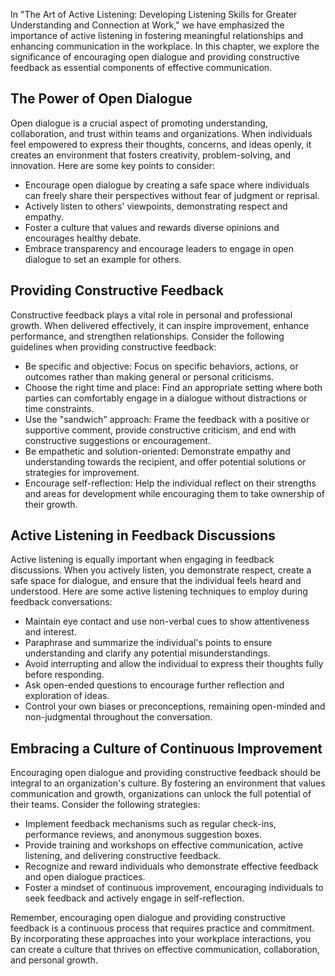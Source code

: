 
In "The Art of Active Listening: Developing Listening Skills for Greater Understanding and Connection at Work," we have emphasized the importance of active listening in fostering meaningful relationships and enhancing communication in the workplace. In this chapter, we explore the significance of encouraging open dialogue and providing constructive feedback as essential components of effective communication.

The Power of Open Dialogue
--------------------------

Open dialogue is a crucial aspect of promoting understanding, collaboration, and trust within teams and organizations. When individuals feel empowered to express their thoughts, concerns, and ideas openly, it creates an environment that fosters creativity, problem-solving, and innovation. Here are some key points to consider:

* Encourage open dialogue by creating a safe space where individuals can freely share their perspectives without fear of judgment or reprisal.
* Actively listen to others' viewpoints, demonstrating respect and empathy.
* Foster a culture that values and rewards diverse opinions and encourages healthy debate.
* Embrace transparency and encourage leaders to engage in open dialogue to set an example for others.

Providing Constructive Feedback
-------------------------------

Constructive feedback plays a vital role in personal and professional growth. When delivered effectively, it can inspire improvement, enhance performance, and strengthen relationships. Consider the following guidelines when providing constructive feedback:

* Be specific and objective: Focus on specific behaviors, actions, or outcomes rather than making general or personal criticisms.
* Choose the right time and place: Find an appropriate setting where both parties can comfortably engage in a dialogue without distractions or time constraints.
* Use the "sandwich" approach: Frame the feedback with a positive or supportive comment, provide constructive criticism, and end with constructive suggestions or encouragement.
* Be empathetic and solution-oriented: Demonstrate empathy and understanding towards the recipient, and offer potential solutions or strategies for improvement.
* Encourage self-reflection: Help the individual reflect on their strengths and areas for development while encouraging them to take ownership of their growth.

Active Listening in Feedback Discussions
----------------------------------------

Active listening is equally important when engaging in feedback discussions. When you actively listen, you demonstrate respect, create a safe space for dialogue, and ensure that the individual feels heard and understood. Here are some active listening techniques to employ during feedback conversations:

* Maintain eye contact and use non-verbal cues to show attentiveness and interest.
* Paraphrase and summarize the individual's points to ensure understanding and clarify any potential misunderstandings.
* Avoid interrupting and allow the individual to express their thoughts fully before responding.
* Ask open-ended questions to encourage further reflection and exploration of ideas.
* Control your own biases or preconceptions, remaining open-minded and non-judgmental throughout the conversation.

Embracing a Culture of Continuous Improvement
---------------------------------------------

Encouraging open dialogue and providing constructive feedback should be integral to an organization's culture. By fostering an environment that values communication and growth, organizations can unlock the full potential of their teams. Consider the following strategies:

* Implement feedback mechanisms such as regular check-ins, performance reviews, and anonymous suggestion boxes.
* Provide training and workshops on effective communication, active listening, and delivering constructive feedback.
* Recognize and reward individuals who demonstrate effective feedback and open dialogue practices.
* Foster a mindset of continuous improvement, encouraging individuals to seek feedback and actively engage in self-reflection.

Remember, encouraging open dialogue and providing constructive feedback is a continuous process that requires practice and commitment. By incorporating these approaches into your workplace interactions, you can create a culture that thrives on effective communication, collaboration, and personal growth.
